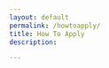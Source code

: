 ```yaml
---
layout: default
permalink: /howtoapply/
title: How To Apply
description: 

---
```


<!-- _pages/publications.md -->
